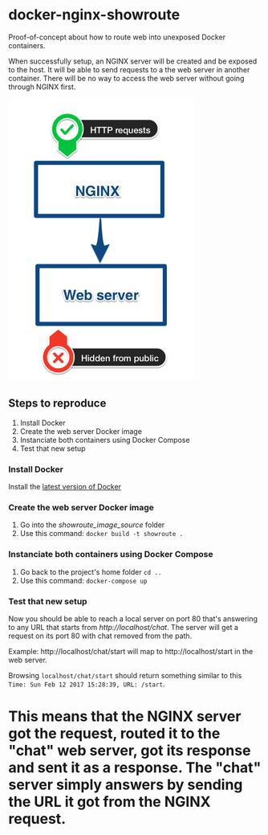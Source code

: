 # docker-nginx-showroute
Proof-of-concept about how to route web into unexposed Docker containers.

When successfully setup, an NGINX server will be created and be exposed to the host. It will be able to send requests to a the web server in another container. There will be no way to access the web server without going through NGINX first.

![Explanation](https://github.com/RooSoft/docker-nginx-showroute/raw/master/example.png)

## Steps to reproduce
1. Install Docker
2. Create the web server Docker image
3. Instanciate both containers using Docker Compose
4. Test that new setup


### Install Docker
Install the [latest version of Docker](https://docs.docker.com/engine/installation/)

### Create the web server Docker image

1. Go into the *showroute_image_source* folder
2. Use this command: `docker build -t showroute .`

### Instanciate both containers using Docker Compose

1. Go back to the project's home folder `cd ..`
2. Use this command: `docker-compose up`

### Test that new setup

Now you should be able to reach a local server on port 80 that's answering to any URL that starts from *http://localhost/chat*. The server will get a request on its port 80 with chat removed from the path.

Example: http://localhost/chat/start will map to http://localhost/start in the web server.

Browsing `localhost/chat/start` should return something similar to this `Time: Sun Feb 12 2017 15:28:39, URL: /start`.

This means that the NGINX server got the request, routed it to the "chat" web server, got its response and sent it as a response. The "chat" server simply answers by sending the URL it got from the NGINX request.
=======

